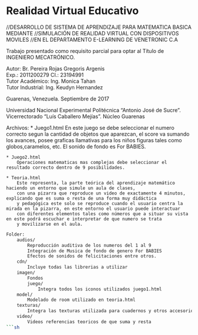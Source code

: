 # Realidad Virtual Educativo
   
//DESARROLLO DE SISTEMA DE APRENDIZAJE PARA MATEMATICA BASICA MEDIANTE
//SIMULACIÓN DE REALIDAD VIRTUAL CON DISPOSITIVOS MOVILES
//EN EL DEPARTAMENTO E-LEARNING DE VENETRONIC C.A

Trabajo presentado como requisito parcial para optar al Título de  
INGENIERO MECATRÓNICO.  
  
Autor: Br. Pereira Rojas Gregoris Argenis  
Exp.: 2011200279	CI.: 23194991  
Tutor Académico: Ing. Monica Tahan  
Tutor Industrial: Ing. Keudyn Hernandez  
  
Guarenas, Venezuela. Septiembre de 2017  
  
Universidad Nacional Experimental Politécnica “Antonio José de Sucre”.    
Vicerrectorado “Luís Caballero Mejías”. Núcleo Guarenas  


Archivos:
	* Juego1.html
		En este juego se debe seleccionar el numero correcto segun la cantidad de objetos que aparezcan, el score va sumando los avances,
		posee graficas llamativas para los niños figuras tales como globos,caramelos, etc. El sonido de fondo es For BABIES.

	* Juego2.html
		Operaciones matematicas mas complejas debe seleccionar el resultado correcto dentro de 9 posibilidades.

	* Teoria.html
		Este representa, la parte teórica del aprendizaje matemático haciendo un entorno que simule un aula de clases,
		con una pizarra que reproduce un video de exactamente 4 minutos, explicando que es suma o resta de una forma muy didáctica
		y pedagógica este solo se reproduce cuando el usuario centra la mirada en la pizarra, en este entorno el usuario puede interactuar
		con diferentes elementos tales como números que a situar su vista en este podrá escuchar e interpretar de que numero se trata
		y movilizarse en el aula.
		
		
```sh
Folder:
	audios/
		Reproducción auditiva de los numeros del 1 al 9
		Integración de Musica de fondo de genero For BABIES
		Efectos de sonidos de felicitaciones entre otros.
	cdn/
		Incluye todas las librerias a utilizar
	imagen/
		Fondos
		juego/
			Integra todos los iconos utilizados juego1.html
	model/
		Modelado de room utilizado en teoria.html
	texturas/
		Integra las texturas utilizada para cuadernos y otros accesorios en salon.html
	video/
		Videos referencias teoricos de que suma y resta
```sh